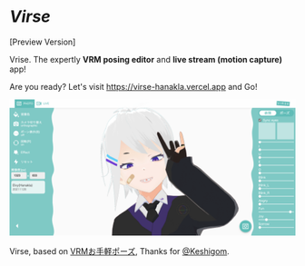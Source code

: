 # _Virse_

[Preview Version]

Vrise. The expertly **VRM posing editor** and **live stream (motion capture)** app! 

Are you ready? Let's visit https://virse-hanakla.vercel.app and Go!

![app](./.github/assets/main.png)


Virse, based on [VRMお手軽ポーズ](https://www.vrmwebpose.app/), Thanks for [@Keshigom](https://github.com/Keshigom).  
